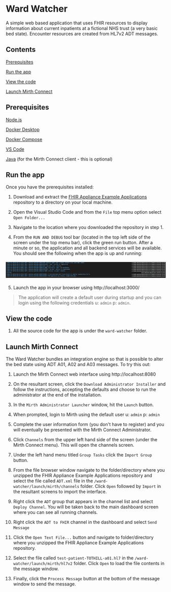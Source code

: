 # Ward Watcher

A simple web based application that uses FHIR resources to display information about current inpatients at a fictional NHS trust (a very basic bed state). Encounter resources are created from HL7v2 ADT messages.

## Contents

[Prerequisites](#prequisites)

[Run the app](#run-the-app)

[View the code](#view-the-code)

[Launch Mirth Connect](#launch-mirth-connect)

## Prerequisites

[Node.js](https://nodejs.org/en/)

[Docker Desktop](https://www.docker.com/products/docker-desktop)

[Docker Compose](https://docs.docker.com/compose/install/)

[VS Code](https://code.visualstudio.com/)

[Java](https://www.java.com/en/download/manual.jsp/) (for the Mirth Connect client - this is optional)

## Run the app

Once you have the prerequisites installed: 

1. Download and extract the [FHIR Appliance Example Applications](https://github.com/synanetics/fhir-appliance-example-applications/archive/refs/heads/master.zip) repository to a directory on your local machine.

2. Open the Visual Studio Code and from the `File` top menu option select `Open Folder...`

3. Navigate to the location where you downloaded the repository in step 1.

4. From the `RUN AND DEBUG` tool bar (located in the top left side of the screen under the top menu bar), click the green run button. After a minute or so, the application and all backend services will be available. You should see the following when the app is up and running:

<img src="../docs/media/ward-watcher-started.PNG" style="height:152;width=1549;margin-top:5px;margin-bottom:5px" />

5. Launch the app in your browser using http://localhost:3000/ 

> The application will create a default user during startup and you can login using the following credentials u: `admin` p: `admin`. 

## View the code

1. All the source code for the app is under the `ward-watcher` folder.

## Launch Mirth Connect

The Ward Watcher bundles an integration engine so that is possible to alter the bed state using ADT A01, A02 and A03 messages. To try this out:

1. Launch the Mirth Connect web interface using http://localhost:8080

2. On the resultant screen, click the `Download Administrator Installer` and follow the instructions, accepting the defaults and choose to run the administrator at the end of the installation.

3. In the `Mirth Administrator Launcher` window, hit the `Launch` button.

4. When prompted, login to Mirth using the default user u: `admin` p: `admin`

5. Complete the user information form (you don't have to register) and you will eventually be presented with the Mirth Connect Administrator.

6. Click `Channels` from the upper left hand side of the screen (under the Mirth Connect menu). This will open the channels screen.

7. Under the left hand menu titled `Group Tasks` click the `Import Group` button.

8. From the file browser window navigate to the folder/directory where you unzipped the FHIR Appliance Example Applications repository and select the file called `ADT.xml` file in the `/ward-watcher/launch/mirth/channels` folder. Click `Open` followed by `Import` in the resultant screens to import the interface.

9. Right click the `ADT` group that appears in the channel list and select `Deploy Channel`. You will be taken back to the main dashboard screen where you can see all running channels.

10. Right click the `ADT to FHIR` channel in the dashboard and select `Send Message`

11. Click the `Open Text File...` button and navigate to folder/directory where you unzipped the FHIR Appliance Example Applications repository.

12. Select the file called `test-patient-TOTHILL-a01.hl7` in the `/ward-watcher/launch/mirth/hl7v2` folder. Click `Open` to load the file contents in the message window.

13. Finally, click the `Process Message` button at the bottom of the message window to send the message.